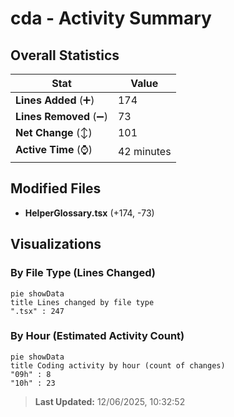 # cda - Activity Summary 

## Overall Statistics

| Stat                   | Value                                                             |
| ---------------------- | ----------------------------------------------------------------- |
| **Lines Added** (➕)   | 174                                          |
| **Lines Removed** (➖) | 73                                        |
| **Net Change** (↕)    | 101                |
| **Active Time** (⌚)   | 42 minutes |


## Modified Files
- **HelperGlossary.tsx** (+174, -73)

## Visualizations

### By File Type (Lines Changed)

```mermaid
pie showData
title Lines changed by file type
".tsx" : 247
```

### By Hour (Estimated Activity Count)

```mermaid
pie showData
title Coding activity by hour (count of changes)
"09h" : 8
"10h" : 23
```


> **Last Updated:** 12/06/2025, 10:32:52
